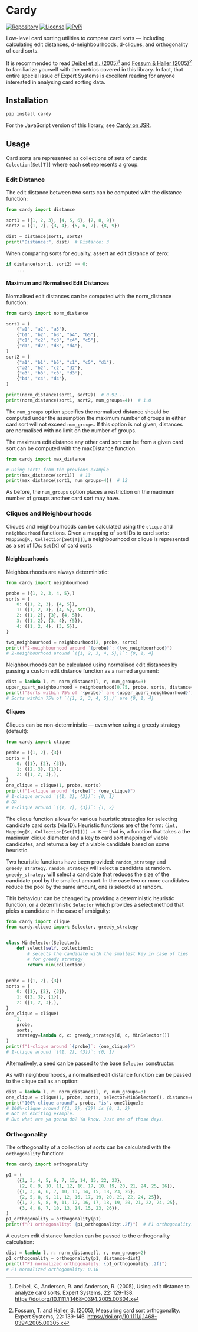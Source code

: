 # Cardy

[![Repository](https://img.shields.io/badge/james--ansley%2Fcardy-102335?logo=codeberg&labelColor=07121A)](https://codeberg.org/james-ansley/cardy)
[![License](https://img.shields.io/badge/Apache--2.0-green?label=license)](https://codeberg.org/james-ansley/cardy/src/branch/main/LICENSE)
[![PyPi](https://img.shields.io/pypi/v/cardy?label=PyPi&labelColor=%23ffd343&color=%230073b7)](https://pypi.org/project/cardy/)

Low-level card sorting utilities to compare card sorts — including calculating
edit distances, d-neighbourhoods, d-cliques, and orthogonality of card sorts.

It is recommended to read
[Deibel et al. (2005)](https://doi.org/10.1111/j.1468-0394.2005.00304.x)[^1]
and [Fossum & Haller (2005)](https://doi.org/10.1111/j.1468-0394.2005.00305.x)[^2]
to familiarize yourself with the metrics covered in this library. In fact, that
entire special issue of Expert Systems is excellent reading for anyone
interested in analysing card sorting data.

## Installation

```bash
pip install cardy
```

For the JavaScript version of this library,
see [Cardy on JSR](https://jsr.io/@james-ansley/cardy).

## Usage

Card sorts are represented as collections of sets of cards: `Colection[Set[T]]`
where each set represents a group.

### Edit Distance

The edit distance between two sorts can be computed with the distance function:

```python
from cardy import distance

sort1 = ({1, 2, 3}, {4, 5, 6}, {7, 8, 9})
sort2 = ({1, 2}, {3, 4}, {5, 6, 7}, {8, 9})

dist = distance(sort1, sort2)
print("Distance:", dist)  # Distance: 3
```

When comparing sorts for equality, assert an edit distance of zero:

```python
if distance(sort1, sort2) == 0:
    ...
```

#### Maximum and Normalised Edit Distances

Normalised edit distances can be computed with the norm_distance function:

```python
from cardy import norm_distance

sort1 = (
    {"a1", "a2", "a3"},
    {"b1", "b2", "b3", "b4", "b5"},
    {"c1", "c2", "c3", "c4", "c5"},
    {"d1", "d2", "d3", "d4"},
)
sort2 = (
    {"a1", "b1", "b5", "c1", "c5", "d1"},
    {"a2", "b2", "c2", "d2"},
    {"a3", "b3", "c3", "d3"},
    {"b4", "c4", "d4"},
)

print(norm_distance(sort1, sort2))  # 0.92...
print(norm_distance(sort1, sort2, num_groups=4))  # 1.0
```

The `num_groups` option specifies the normalised distance should be computed
under the assumption the maximum number of groups in either card sort will not
exceed `num_groups`. If this option is not given, distances are normalised with
no limit on the number of groups.

The maximum edit distance any other card sort can be from a given card sort can
be computed with the maxDistance function.

```python
from cardy import max_distance

# Using sort1 from the previous example
print(max_distance(sort1))  # 13
print(max_distance(sort1, num_groups=4))  # 12
```

As before, the `num_groups` option places a restriction on the maximum number of
groups another card sort may have.

### Cliques and Neighbourhoods

Cliques and neighbourhoods can be calculated using the `clique`
and `neighbourhood` functions. Given a mapping of sort IDs to card sorts:
`Mapping[K, Collection[Set[T]]]`, a neighbourhood or clique is represented as a
set of IDs: `Set[K]` of card sorts

#### Neighbourhoods

Neighbourhoods are always deterministic:

```python
from cardy import neighbourhood

probe = ({1, 2, 3, 4, 5},)
sorts = {
    0: ({1, 2, 3}, {4, 5}),
    1: ({1, 2, 3}, {4, 5}, set()),
    2: ({1, 2}, {3}, {4, 5}),
    3: ({1, 2}, {3, 4}, {5}),
    4: ({1, 2, 4}, {3, 5}),
}

two_neighbourhood = neighbourhood(2, probe, sorts)
print(f"2-neighbourhood around `{probe}`: {two_neighbourhood}")
# 2-neighbourhood around `({1, 2, 3, 4, 5},)`: {0, 1, 4}
```

Neighbourhoods can be calculated using normalised edit distances by passing a
custom edit distance function as a named argument:

```python
dist = lambda l, r: norm_distance(l, r, num_groups=3)
upper_quart_neighbourhood = neighbourhood(0.75, probe, sorts, distance=dist)
print(f"Sorts within 75% of `{probe}` are {upper_quart_neighbourhood}")
# Sorts within 75% of `({1, 2, 3, 4, 5},)` are {0, 1, 4}
```

#### Cliques

Cliques can be non-deterministic — even when using a greedy strategy (default):

```python
from cardy import clique

probe = ({1, 2}, {3})
sorts = {
    0: ({1}, {2}, {3}),
    1: ({2, 3}, {1}),
    2: ({1, 2, 3},),
}
one_clique = clique(1, probe, sorts)
print(f"1-clique around `{probe}`: {one_clique}")
# 1-clique around `({1, 2}, {3})`: {0, 1}
# OR
# 1-clique around `({1, 2}, {3})`: {1, 2}
```

The clique function allows for various heuristic strategies for selecting
candidate card sorts (via ID). Heuristic functions are of the form:
`(int, Mapping[K, Collection[Set[T]]]) -> K` — that is, a function that takes a
the maximum clique diameter and a key to card sort mapping of viable candidates,
and returns a key of a viable candidate based on some heuristic.

Two heuristic functions have been provided: `random_strategy` and
`greedy_strategy`. `random_strategy` will select a candidate at random.
`greedy_strategy` will select a candidate that reduces the size of the candidate
pool by the smallest amount. In the case two or more candidates reduce the pool
by the same amount, one is selected at random.

This behaviour can be changed by providing a deterministic heuristic function,
or a deterministic `Selector` which provides a select method that picks a
candidate in the case of ambiguity:

```python
from cardy import clique
from cardy.clique import Selector, greedy_strategy


class MinSelector(Selector):
    def select(self, collection):
        # selects the candidate with the smallest key in case of ties
        # for greedy strategy
        return min(collection)


probe = ({1, 2}, {3})
sorts = {
    0: ({1}, {2}, {3}),
    1: ({2, 3}, {1}),
    2: ({1, 2, 3},),
}
one_clique = clique(
    1,
    probe,
    sorts,
    strategy=lambda d, c: greedy_strategy(d, c, MinSelector())
)
print(f"1-clique around `{probe}`: {one_clique}")
# 1-clique around `({1, 2}, {3})`: {0, 1}
```

Alternatively, a seed can be passed to the base `Selector` constructor.

As with neighbourhoods, a normalised edit distance function can be passed to the
clique call as an option:

```python
dist = lambda l, r: norm_distance(l, r, num_groups=3)
one_clique = clique(1, probe, sorts, selector=MinSelector(), distance=dist)
print("100%-clique around", probe, "is", oneClique);
# 100%-clique around ({1, 2}, {3}) is {0, 1, 2}
# Not an exciting example.
# But what are ya gonna do? Ya know. Just one of those days.
```

### Orthogonality

The orthogonality of a collection of sorts can be calculated with the
`orthogonality` function:

```python
from cardy import orthogonality

p1 = (
    ({1, 3, 4, 5, 6, 7, 13, 14, 15, 22, 23},
     {2, 8, 9, 10, 11, 12, 16, 17, 18, 19, 20, 21, 24, 25, 26}),
    ({1, 3, 4, 6, 7, 10, 13, 14, 15, 18, 23, 26},
     {2, 5, 8, 9, 11, 12, 16, 17, 19, 20, 21, 22, 24, 25}),
    ({1, 2, 5, 8, 9, 11, 12, 16, 17, 18, 19, 20, 21, 22, 24, 25},
     {3, 4, 6, 7, 10, 13, 14, 15, 23, 26}),
)
p1_orthogonality = orthogonality(p1)
print(f"P1 orthogonality: {p1_orthogonality:.2f}")  # P1 orthogonality: 2.33
```

A custom edit distance function can be passed to the orthogonality calculation:

```python
dist = lambda l, r: norm_distance(l, r, num_groups=2)
p1_orthogonality = orthogonality(p1, distance=dist)
print(f"P1 normalized orthogonality: {p1_orthogonality:.2f}") 
# P1 normalized orthogonality: 0.18
```

[^1]: Deibel, K., Anderson, R. and Anderson, R. (2005), Using edit distance to
analyze card sorts. Expert Systems, 22: 129-138.
https://doi.org/10.1111/j.1468-0394.2005.00304.x

[^2]: Fossum, T. and Haller, S. (2005), Measuring card sort orthogonality.
Expert Systems, 22: 139-146. https://doi.org/10.1111/j.1468-0394.2005.00305.x
